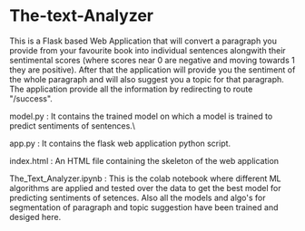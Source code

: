 # The-text-Analyzer

This is a Flask based Web Application that will convert a paragraph you provide from your favourite book into individual sentences alongwith their sentimental scores (where scores near 0 are negative and moving towards 1 they are positive).
After that the application will provide you the sentiment of the whole paragraph and will also suggest you a topic for that paragraph.
The application provide all the information by redirecting to route "/success".

model.py : It contains the trained model on which a model is trained to predict sentiments of sentences.\

app.py : It contains the flask web application python script.

index.html : An HTML file containing the skeleton of the web application

The_Text_Analyzer.ipynb : This is the colab notebook where different ML algorithms are applied and tested over the data to get the best model for predicting sentiments of                                   setences. Also all the models and algo's for segmentation of paragraph and topic suggestion have been trained and desiged here.

                           

